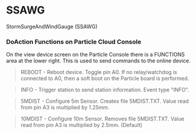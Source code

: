 # SSAWG

StormSurgeAndWindGauge (SSAWG)

### DoAction Functions on Particle Cloud Console

On the view device screen on the Particle Console there is a FUNCTIONS area at the lower right. This is used to send commands to the online device.

>REBOOT - Reboot device. Toggle pin A0. If no relay/watchdog is connected to A0, then a soft boot on the Particle board is performed.

>INFO - Trigger station to send station information. Event type "INFO".

>5MDIST - Configure 5m Sensor. Creates file 5MDIST.TXT. Value read from pin A3 is multiplied by 1.25mm.

>10MDIST - Configure 10m Sensor. Removes file 5MDIST.TXT. Value read from pin A3 is multiplied by 2.5mm. (Default)
